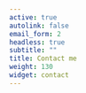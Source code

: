 ```yaml
---
active: true
autolink: false
email_form: 2
headless: true
subtitle: ""
title: Contact me
weight: 130
widget: contact
---
```


